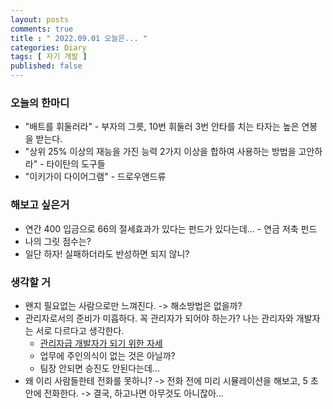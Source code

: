 ```yaml
---
layout: posts
comments: true
title : " 2022.09.01 오늘은... "
categories: Diary
tags: [ 자기 개발 ]
published: false
---
```


### 오늘의 한마디
- "배트를 휘둘러라" - 부자의 그릇, 10번 휘둘러 3번 안타를 치는 타자는 높은 연봉을 받는다.
- "상위 25% 이상의 재능을 가진 능력 2가지 이상을 합하여 사용하는 방법을 고안하라" - 타이탄의 도구들
- "이키가이 다이어그램" - 드로우앤드류

### 해보고 싶은거
- 연간 400 입금으로 66의 절세효과가 있다는 펀드가 있다는데... - 연금 저축 펀드
- 나의 그릿 점수는?
- 일단 하자! 실패하더라도 반성하면 되지 않니?

### 생각할 거
- 왠지 필요없는 사람으로만 느껴진다. -> 해소방법은 없을까?
- 관리자로서의 준비가 미흡하다. 꼭 관리자가 되어야 하는가?  나는 관리자와 개발자는 서로 다르다고 생각한다.
   - [관리자급 개발자가 되기 위한 자세](https://brunch.co.kr/@yper/2)
   - 업무에 주인의식이 없는 것은 아닐까?
   - 팀장 안되면 승진도 안된다는데...
- 왜 이리 사람들한테 전화를 못하니? -> 전화 전에 미리 시뮬레이션을 해보고, 5 초안에 전화한다. -> 결국, 하고나면 아무것도 아니잖아...